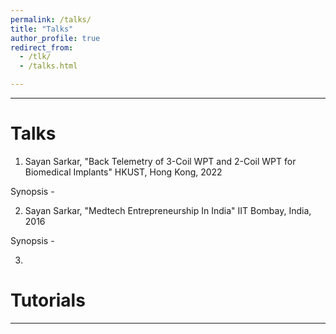 ```yaml
---
permalink: /talks/
title: "Talks"
author_profile: true
redirect_from: 
  - /tlk/
  - /talks.html

---
```


---
# Talks
1. Sayan Sarkar, "Back Telemetry of 3-Coil WPT and 2-Coil WPT for Biomedical Implants" HKUST, Hong Kong, 2022


Synopsis -  
   
2. Sayan Sarkar, "Medtech Entrepreneurship In India" IIT Bombay, India, 2016


Synopsis - 

3. 
   

# Tutorials 
---



